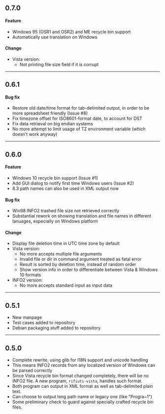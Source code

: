 ## 0.7.0
#### Feature
* Windows 95 (OSR1 and OSR2) and ME recycle bin support
* Automatically use translation on Windows

#### Change
* Vista version:
  * Not printing file size field if it is corrupt

----

## 0.6.1
#### Bug fix
* Restore old date/time format for tab-delimited output, in order to be
  more spreadsheet friendly (Issue #8)
* Fix timezone offset for ISO8601-format date, to account for DST
* Fix data retrieval on big endian systems
* No more attempt to limit usage of TZ environment variable (which
  doesn&apos;t work anyway)

----

## 0.6.0
#### Feature
* Windows 10 recycle bin support (Issue #1)
* Add GUI dialog to notify first time Windows users (Issue #2)
* 8.3 path names can also be used in XML output now

#### Bug fix
* Win98 INFO2 trashed file size not retrieved correctly
* Substantial rework on showing translation and file names in different
  lanuages, especially on Windows platform

#### Change
* Display file deletion time in UTC time zone by default
* Vista version:
  * No more accepts multiple file arguments
  * Invalid file or dir in command argument treated as fatal error
  * Result is sorted by deletion time, instead of random order
  * Show version info in order to differentiate between Vista & Windows 10 formats
* INFO2 version:
  * No more accepts standard input as input data

----

## 0.5.1
* New manpage
* Test cases added to repository
* Debian packaging stuff added to repository

----

## 0.5.0
* Complete rewrite, using glib for I18N support and unicode handling
* This means INFO2 records from any localized version of Windows can
  be parsed correctly
* Since Vista recycle bin format changed completely, there will be no
  INFO2 file. A new program, `rifiuti-vista`, handles such format.
* Both program can output in XML format as well as tab-delimited
  plain text.
* Can choose to output long path name or legacy one (like "Progra~1")
* Some preliminary check to guard against specially crafted recycle
  bin files.

